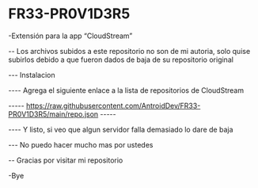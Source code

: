 # FR33-PR0V1D3R5
-Extensión para la app “CloudStream”

-- Los archivos subidos a este repositorio no son de mi autoria, solo quise subirlos debido a que fueron dados de baja de su repositorio original

--- Instalacion

---- Agrega el siguiente enlace a la lista de repositorios de CloudStream 

----- https://raw.githubusercontent.com/AntroidDev/FR33-PR0V1D3R5/main/repo.json -----

---- Y listo, si veo que algun servidor falla demasiado lo dare de baja

--- No puedo hacer mucho mas por ustedes

-- Gracias por visitar mi repositorio

-Bye
